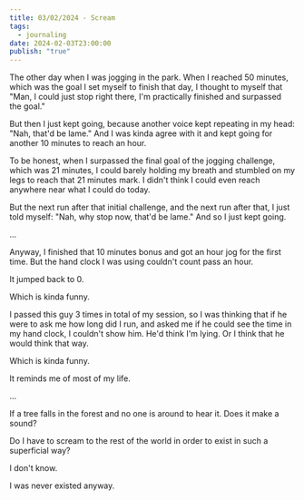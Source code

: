 ```yaml
---
title: 03/02/2024 - Scream
tags:
  - journaling
date: 2024-02-03T23:00:00
publish: "true"
---
```

The other day when I was jogging in the park. When I reached 50 minutes, which was the goal I set myself to finish that day, I thought to myself that "Man, I could just stop right there, I'm practically finished and surpassed the goal."

But then I just kept going, because another voice kept repeating in my head: "Nah, that'd be lame." And I was kinda agree with it and kept going for another 10 minutes to reach an hour.

To be honest, when I surpassed the final goal of the jogging challenge, which was 21 minutes, I could barely holding my breath and stumbled on my legs to reach that 21 minutes mark. I didn't think I could even reach anywhere near what I could do today.

But the next run after that initial challenge, and the next run after that, I just told myself: "Nah, why stop now, that'd be lame." And so I just kept going.

...

Anyway, I finished that 10 minutes bonus and got an hour jog for the first time. But the hand clock I was using couldn't count pass an hour. 

It jumped back to 0. 

Which is kinda funny.

I passed this guy 3 times in total of my session, so I was thinking that if he were to ask me how long did I run, and asked me if he could see the time in my hand clock, I couldn't show him. He'd think I'm lying. Or I think that he would think that way.

Which is kinda funny.

It reminds me of most of my life.

...

If a tree falls in the forest and no one is around to hear it. Does it make a sound?

Do I have to scream to the rest of the world in order to exist in such a superficial way?

I don't know. 

I was never existed anyway.